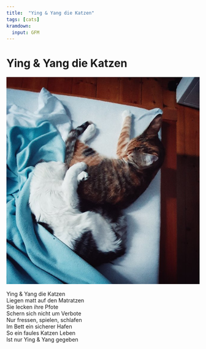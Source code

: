 ```yaml
---
title:  "Ying & Yang die Katzen"
tags: [cats]
kramdown:
  input: GFM
---
```



# Ying & Yang die Katzen

![yingyang](/img/Ying+Yang.jpg)

<!--more-->
Ying & Yang die Katzen\
Liegen matt auf den Matratzen\
Sie lecken ihre Pfote\
Schern sich nicht um Verbote\
Nur fressen, spielen, schlafen\
Im Bett ein sicherer Hafen\
So ein faules Katzen Leben\
Ist nur Ying & Yang gegeben
